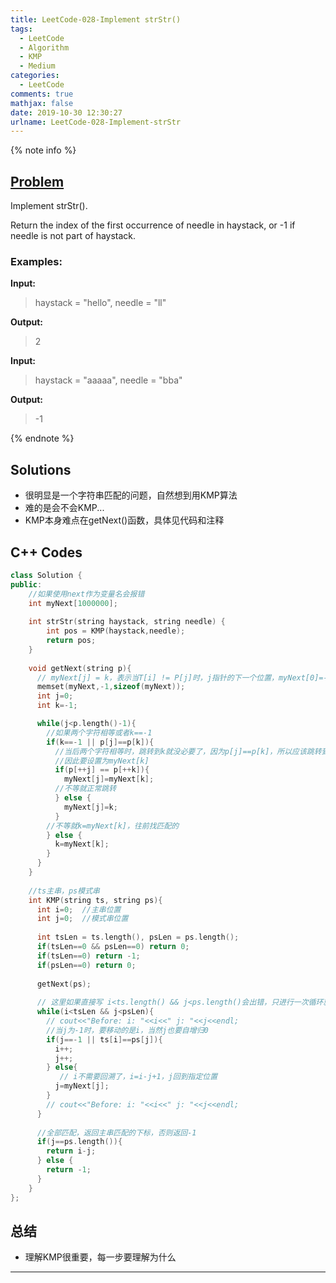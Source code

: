 ```yaml
---
title: LeetCode-028-Implement strStr()
tags:
  - LeetCode
  - Algorithm
  - KMP
  - Medium
categories:
  - LeetCode
comments: true
mathjax: false
date: 2019-10-30 12:30:27
urlname: LeetCode-028-Implement-strStr 
---
```


<meta name="referrer" content="no-referrer" />

{% note info %}
## [Problem](https://leetcode-cn.com/problems/implement-strstr/)
Implement strStr().

Return the index of the first occurrence of needle in haystack, or -1 if needle is not part of haystack.

### Examples:
**Input:**
> haystack = "hello", needle = "ll"

**Output:**
> 2

**Input:**
> haystack = "aaaaa", needle = "bba"

**Output:**
> -1

{% endnote %}
<!--more-->

## Solutions
- 很明显是一个字符串匹配的问题，自然想到用KMP算法
- 难的是会不会KMP...
- KMP本身难点在getNext()函数，具体见代码和注释


## C++ Codes

```C++
class Solution {
public:
    //如果使用next作为变量名会报错
    int myNext[1000000];
    
    int strStr(string haystack, string needle) {
        int pos = KMP(haystack,needle);
        return pos;
    }
    
    void getNext(string p){
      // myNext[j] = k，表示当T[i] != P[j]时，j指针的下一个位置，myNext[0]=-1表示主串后移
      memset(myNext,-1,sizeof(myNext));
      int j=0;
      int k=-1;

      while(j<p.length()-1){
        //如果两个字符相等或者k==-1
        if(k==-1 || p[j]==p[k]){
          //当后两个字符相等时，跳转到k就没必要了，因为p[j]==p[k]，所以应该跳转到myNext[k]
          //因此要设置为myNext[k]
          if(p[++j] == p[++k]){
            myNext[j]=myNext[k];
          //不等就正常跳转
          } else {
            myNext[j]=k;
          }
        //不等就k=myNext[k]，往前找匹配的
        } else {
          k=myNext[k];
        }
      }
    }
    
    //ts主串，ps模式串
    int KMP(string ts, string ps){
      int i=0;  //主串位置
      int j=0;  //模式串位置
        
      int tsLen = ts.length(), psLen = ps.length();
      if(tsLen==0 && psLen==0) return 0;
      if(tsLen==0) return -1;
      if(psLen==0) return 0;
  
      getNext(ps);
        
      // 这里如果直接写 i<ts.length() && j<ps.length()会出错，只进行一次循环就跳出了，很奇怪
      while(i<tsLen && j<psLen){
        // cout<<"Before: i: "<<i<<" j: "<<j<<endl;
        //当j为-1时，要移动的是i，当然j也要自增归0
        if(j==-1 || ts[i]==ps[j]){
          i++;
          j++;
        } else{
           // i不需要回溯了，i=i-j+1，j回到指定位置
          j=myNext[j];
        }
        // cout<<"Before: i: "<<i<<" j: "<<j<<endl;
      }
        
      //全部匹配，返回主串匹配的下标，否则返回-1
      if(j==ps.length()){
        return i-j;
      } else {
        return -1;
      }
    }
};
```

## 总结
- 理解KMP很重要，每一步要理解为什么 


------

